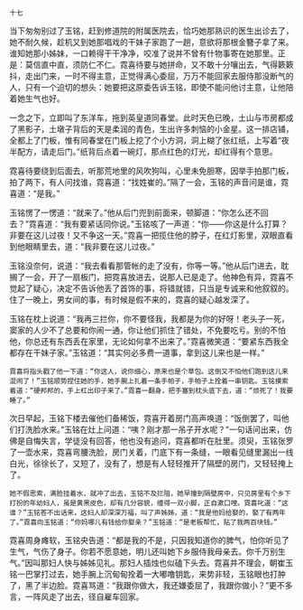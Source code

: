     十七 

   当下匆匆别过了玉铭，赶到修道院的附属医院去，恰巧她那熟识的医生出诊去了，她不耐久候，趁机又到她那唱戏的干妹子家跑了一趟，意欲将那根金簪子拿了来。谁知她那小姊妹，一口赖得干干净净，咬准了说并不曾有什物事寄在她那里。正是：莫信直中直，须防仁不仁。霓喜待要与她拼命，又不敢十分嚷出去，气得簌簌抖，走出门来，一时不得主意，正觉得满心委屈，万万不能回家去服侍那没断气的人，只有一个迫切的想头：她要把这原委告诉玉铭，即使不能问他讨主意，让他陪着她生气也好。

   一念之下，立即叫了东洋车，拖到英皇道同春堂。此时天色已晚，土山与市房都成了黑影子，土墩子背后的天是柔润的青色，生出许多刺恼的小金星。这一排店铺，全都上了门板，惟有同春堂在门板上挖了个小方洞，洞上糊了张红纸，上写着“夜半配方，请走后门。”纸背后点着一碗灯，那点红色的灯光，却红得有个意思。

   霓喜待要绕到后面去，听那荒地里的风吹狗叫，心里未免胆寒，因举手拍那门板，拍了两下，有人问找谁，霓喜道：“找姓崔的。”隔了一会，玉铭的声音问是谁，霓喜道：“是我。”

   玉铭愣了一愣道：“就来了。”他从后门兜到前面来，顿脚道：“你怎么还不回去？”霓喜道：“我有要紧话同你说。”玉铭咳了一声道：“你——你这是什么打算？非要在这儿过夜！又不争这一天。”霓喜一把揽住他的脖子，在红灯影里，双眼直看到他眼睛里去，道：“我非要在这儿过夜。”

   玉铭没奈何，说道：“我去看看那管帐的走了没有，你等一等。”他从后门进去，耽搁了一会，开了一扇板门，把霓喜放进去，说那人已是走了。他神色有异，霓喜不觉起了疑心，决定不告诉他丢了首饰的事，将错就错，只当是专诚来和他叙叙的。住了一晚上，男女间的事，有时候是假不来的，霓喜的疑心越发深了。

   玉铭在枕上说道：“我再三拦你，你不要怪我，我都是为你的好呀！老头子一死，窦家的人少不了总要和你闹一通，你让他们抓住了错处，不免要吃亏。别的不怕他，你总还有东西丢在家里，无论如何拿不出来了。”霓喜微笑道：“要紧东西我全都存在干妹子家。”玉铭道：“其实何必多费一道事，拿到这儿来也是一样。”

    霓喜将指头戳了他一下道：“你这人，说你细心，原来也是个草包。这倒又不怕他们跑到这儿来混闹了！”玉铭顺势捏住她的手，她手腕上扎着一条手帕子，手帕子上拴着一串钥匙。玉铭摸索着道：“硬邦邦的，手上杠出印子来了。”霓喜一翻身，把手塞到枕头底下去，道：“烦死了！我要睡了。”

   次日早起，玉铭下楼去催他们备稀饭，霓喜开着房门高声唤道：“饭倒罢了，叫他们打洗脸水来。”玉铭在灶上问道：“咦？刚才那一吊子开水呢？”一句话问出来，仿佛是自悔失言，学徒没有回答，他也没有追问，霓喜都听在肚里。须臾，玉铭张罗了一壶水来，霓喜弯腰洗脸，房门关着，门底下有一条缝，一眼看见缝里漏出一线白光，徐徐长了，又短了，没有了，想是有人轻轻推开了隔壁的房门，又轻轻掩上了。

    她不假思索，满脸挂着水，就冲了出去，玉铭不及拦阻，她早撞到隔壁房中，只见房里有个乡下打扮的年幼妇人，虽是黄黑皮色，却有几分容貌，缠得一双小脚，正自漱口哩。霓喜叱道：“这谁？”玉铭答不出话来，这妇人却深深万福，叫了声姊姊，道：“我是他妈给娶的，娶了有两年了。”霓喜向玉铭道：“你妈哪儿有钱给你娶亲？”玉铭道：“是老板帮忙，贴了我两百块钱。”

   霓喜周身瘫软，玉铭央告道：“都是我的不是，只因我知道你的脾气，怕你听见了生气，气伤了身子。你若不愿意她，明儿还叫她下乡服侍我母亲去。你千万别生气。”因叫那妇人快与姊姊见礼。那妇人插烛也似磕下头去。霓喜并不理会，朝崔玉铭一巴掌打过去，她手腕上沉甸甸拴着一大嘟噜钥匙，来势非轻，玉铭眼也打肿了，黑了半边脸。霓喜骂道：“我跟你做大，我还嫌委屈了，我跟你做小？”更不多言，一阵风走了出去，径自雇车回家。

